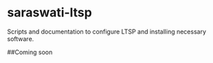 # saraswati-ltsp
Scripts and documentation to configure LTSP and installing necessary software.

##Coming soon

